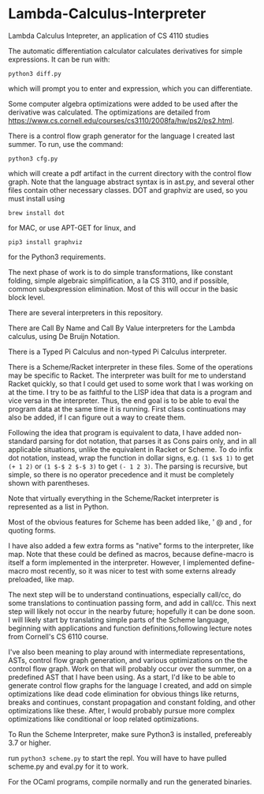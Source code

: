 # Lambda-Calculus-Interpreter
Lambda Calculus Intepreter, an application of CS 4110 studies

The automatic differentiation calculator calculates derivatives for simple expressions. It can be run with:
```
python3 diff.py
```
which will prompt you to enter and expression, which you can differentiate.

Some computer algebra optimizations were added to be used after the derivative was calculated. The optimizations are detailed 
from https://www.cs.cornell.edu/courses/cs3110/2008fa/hw/ps2/ps2.html. 

There is a control flow graph generator for the language I created last summer. To run, use the command:
```
python3 cfg.py
```
which will create a pdf artifact in the current directory with the control flow graph.
Note that the language abstract syntax is in ast.py, and several other files contain other necessary classes. DOT and graphviz are used, so you must install using
```
brew install dot
```
for MAC, or use APT-GET for linux,
and 
```
pip3 install graphviz
```
for the Python3 requirements.

The next phase of work is to do simple transformations, like constant folding, simple algebraic simplification, a la CS 3110, and if possible, common subexpression elimination. Most of this will occur in the basic block level. 

There are several interpreters in this repository.

There are Call By Name and Call By Value interpreters for the Lambda calculus, using De Bruijn Notation. 

There is a Typed Pi Calculus and non-typed Pi Calculus interpreter. 

There is a Scheme/Racket interpreter in these files. Some of the operations may be specific to Racket. The interpreter was built for me to understand Racket quickly, so that I could get used to some work that I was working on at the time. I try to be as faithful to the LISP idea that data is a program and vice versa in the interpreter. Thus, the end goal is to be able to eval the program data at the same time it is running. First class continuations may also be added, if I can figure out a way to create them. 

Following the idea that program is equivalent to data, I have added non-standard parsing for dot notation, that parses it as Cons pairs only, and in all applicable situations, unlike the equivalent in Racket or Scheme. To do infix dot notation, instead, wrap the function in dollar signs, e.g. ```(1 $x$ 1)``` to get ```(+ 1 2)``` or ```(1 $-$ 2 $-$ 3)``` to get ```(- 1 2 3)```. The parsing is recursive, but simple, so there is no operator precedence and it must be completely shown with parentheses. 

Note that virtually everything in the Scheme/Racket interpreter is represented as a list in Python.

Most of the obvious features for Scheme has been added like, '  @ and , for quoting forms.

I have also added a few extra forms as "native" forms to the interpreter, like map. Note that these could be defined as macros, because define-macro is itself a form implemented in the interpreter. However, I implemented define-macro most recently, so it was nicer to test with some externs already preloaded, like map. 

The next step will be to understand continuations, especially call/cc, do some translations to continuation passing form, and add in call/cc. This next step will likely not occur in the nearby future; hopefully it can be done soon.  I will likely start by translating simple parts of the Scheme language, beginning with applications and function definitions,following lecture notes from Cornell's CS 6110 course. 

I've also been meaning to play around with intermediate representations, ASTs, control flow graph generation, and various optimizations on the the control flow graph. Work on that will probably occur over the summer, on a predefined AST that I have been using. As a start, I'd like to be able to generate control flow graphs for the language I created, and add on simple optimizations like dead code elimination for obvious things like returns, breaks and continues, constant propagation and constant folding, and other optimizations like these. After, I would probably pursue more complex optimizations like conditional or loop related optimizations. 

To Run the Scheme Interpreter, make sure Python3 is installed, prefereably 3.7 or higher.

run ```python3 scheme.py``` to start the repl. You will have to have pulled scheme.py and eval.py for it to work. 

For the OCaml programs, compile normally and run the generated binaries. 

